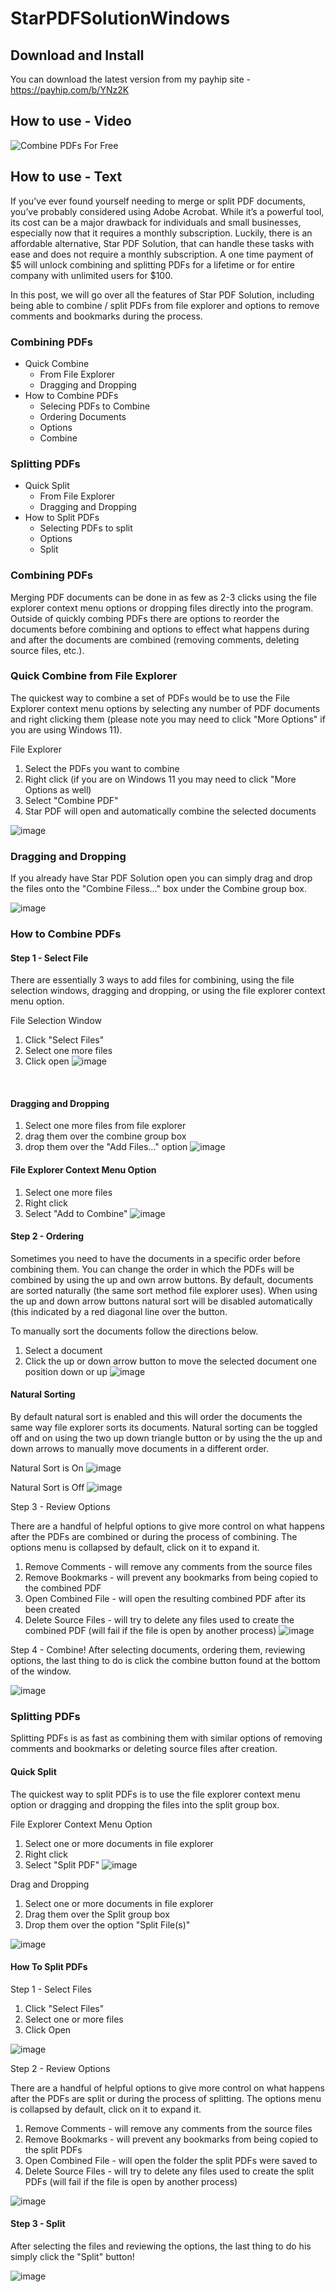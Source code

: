 # StarPDFSolutionWindows

## Download and Install

You can download the latest version from my payhip site - https://payhip.com/b/YNz2K

## How to use - Video

![Combine PDFs For Free]([https://www.youtube.com/watch?v=gLtjTUwCHMA&t])

## How to use - Text

If you’ve ever found yourself needing to merge or split PDF documents, you’ve probably considered using Adobe Acrobat. While it’s a powerful tool, its cost can be a major drawback for individuals and small businesses, especially now that it requires a monthly subscription. Luckily, there is an affordable alternative, Star PDF Solution, that can handle these tasks with ease and does not require a monthly subscription. A one time payment of $5 will unlock combining and splitting PDFs for a lifetime or for entire company with unlimited users for $100.


In this post, we will go over all the features of Star PDF Solution, including being able to combine / split PDFs from file explorer and options to remove comments and bookmarks during the process.


### Combining PDFs
- Quick Combine
  - From File Explorer
  - Dragging and Dropping
- How to Combine PDFs
  -   Selecing PDFs to Combine
  -   Ordering Documents
  -   Options
  -   Combine

### Splitting PDFs
- Quick Split
  - From File Explorer
  - Dragging and Dropping
- How to Split PDFs
  - Selecting PDFs to split
  - Options
  - Split

### Combining PDFs
Merging PDF documents can be done in as few as 2-3 clicks using the file explorer context menu options or dropping files directly into the program. Outside of quickly combing PDFs there are options to reorder the documents before combining and options to effect what happens during and after the documents are combined (removing comments, deleting source files, etc.).

### Quick Combine from File Explorer
The quickest way to combine a set of PDFs would be to use the File Explorer context menu options by selecting any number of PDF documents and right clicking them (please note you may need to click "More Options" if you are using Windows 11).

File Explorer
1.	Select the PDFs you want to combine
2.	Right click (if you are on Windows 11 you may need to click "More Options as well)
3.	Select "Combine PDF"
4.	Star PDF will open and automatically combine the selected documents

![image](https://github.com/user-attachments/assets/a82dbd93-c9dc-4122-b470-f3b3b735cabb)

### Dragging and Dropping

If you already have Star PDF Solution open you can simply drag and drop the files onto the "Combine Filess..." box under the Combine group box.

![image](https://github.com/user-attachments/assets/bb8016dc-0fad-41cf-9095-7163a9e87d94)

### How to Combine PDFs


#### Step 1 - Select File
There are essentially 3 ways to add files for combining, using the file selection windows, dragging and dropping, or using the file explorer context menu option.

File Selection Window
1. Click "Select Files"
2. Select one more files
3. Click open
![image](https://github.com/user-attachments/assets/8b00367e-d88e-4ca0-b3f3-b4642a5394d9)

﻿﻿


#### Dragging and Dropping

1. Select one more files from file explorer
2. drag them over the combine group box
3. drop them over the "Add Files..." option
﻿﻿![image](https://github.com/user-attachments/assets/749c8bc3-08e7-431b-8624-ec638aa3e42c)

#### File Explorer Context Menu Option

1. Select one more files
2. Right click
3. Select "Add to Combine"
![image](https://github.com/user-attachments/assets/1341d757-ab5e-41e5-8a76-e887a234f194)

#### Step 2 - Ordering
Sometimes you need to have the documents in a specific order before combining them. You can change the order in which the PDFs will be combined by using the up and own arrow buttons. By default, documents are sorted naturally (the same sort method file explorer uses). When using the up and down arrow buttons natural sort will be disabled automatically (this indicated by a red diagonal line over the button.

To manually sort the documents follow the directions below.

1. Select a document
2. Click the up or down arrow button to move the selected document one position down or up
![image](https://github.com/user-attachments/assets/6723ca4e-a82d-44a8-a001-e3929961266c)

#### Natural Sorting
By default natural sort is enabled and this will order the documents the same way file explorer sorts its documents. Natural sorting can be toggled off and on using the two up down triangle button or by using the the up and down arrows to manually move documents in a different order.

Natural Sort is On
![image](https://github.com/user-attachments/assets/a77330f4-6ea0-4656-995c-a52e82e92fd5)

Natural Sort is Off
![image](https://github.com/user-attachments/assets/a4d95cf1-e963-4122-b23f-0205677b205b)


Step 3 - Review Options


There are a handful of helpful options to give more control on what happens after the PDFs are combined or during the process of combining. The options menu is collapsed by default, click on it to expand it.

1. Remove Comments - will remove any comments from the source files
2. Remove Bookmarks - will prevent any bookmarks from being copied to the combined PDF
3. Open Combined File - will open the resulting combined PDF after its been created
4. Delete Source Files - will try to delete any files used to create the combined PDF (will fail if the file is open by another process)
![image](https://github.com/user-attachments/assets/5a477355-f143-4d16-94c7-c910636490a6)

﻿﻿Step 4 - Combine!
After selecting documents, ordering them, reviewing options, the last thing to do is click the combine button found at the bottom of the window.

﻿﻿![image](https://github.com/user-attachments/assets/11abb39f-fdb8-4557-ab64-51f2300694f6)

### Splitting PDFs
Splitting PDFs is as fast as combining them with similar options of removing comments and bookmarks or deleting source files after creation.

#### Quick Split
The quickest way to split PDFs is to use the file explorer context menu option or dragging and dropping the files into the split group box.

File Explorer Context Menu Option

1. Select one or more documents in file explorer
2. Right click
3. Select "Split PDF"
![image](https://github.com/user-attachments/assets/c08b96ee-478d-4bb0-8fa6-e5e0b0b5685b)

Drag and Dropping

1. Select one or more documents in file explorer
2. Drag them over the Split group box
3. Drop them over the option "Split File(s)"

![image](https://github.com/user-attachments/assets/7aaf660d-7c80-451b-bf02-2ad110a1d1ae)

#### How To Split PDFs

Step 1 - Select Files

1. Click "Select Files"
2. Select one or more files
3. Click Open

﻿﻿![image](https://github.com/user-attachments/assets/697e3516-1622-464b-9849-e161e8b0e868)



Step 2 - Review Options


There are a handful of helpful options to give more control on what happens after the PDFs are split or during the process of splitting. The options menu is collapsed by default, click on it to expand it.

1. Remove Comments - will remove any comments from the source files
2. Remove Bookmarks - will prevent any bookmarks from being copied to the split PDFs
3. Open Combined File - will open the folder the split PDFs were saved to
4. Delete Source Files - will try to delete any files used to create the split PDFs (will fail if the file is open by another process)

﻿﻿![image](https://github.com/user-attachments/assets/a6612f16-f9f7-45df-a5f7-9489107f98ef)

#### Step 3 - Split
After selecting the files and reviewing the options, the last thing to do his simply click the "Split" button!

![image](https://github.com/user-attachments/assets/88f3340f-5a85-4e2b-9418-2592639384bb)

